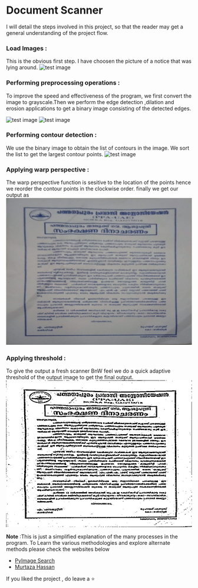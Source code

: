

# Document Scanner

I will detail the steps involved in this project, so that the reader may get a general understanding of the project flow.

### Load Images :
This is the obvious first step. I have choosen the picture of a notice that was lying around.
![test image](resources/test.jpeg "Test")

### Performing preprocessing operations :
To improve the speed and effectiveness of the program, we first convert the image to grayscale.Then we perform the edge detection ,dilation and erosion applications to get a binary image consisting of the detected edges.

![test image](output/resized.jpeg "Resized")
![test image](output/preprocessed.jpeg "Preprocessed")

###  Performing contour detection :
We use the binary image to obtain the list of  contours in the image. We sort the list to get the largest contour points.
![test image](output/contours.jpeg  "Contours")

### Applying warp perspective :
The warp perspective function is sesitive to the location of the points hence we reorder the contour points in the clockwise order.
finally we get our output as
![test image](output/corrected.jpeg "Corrected Image")

### Applying threshold :
To give the output a fresh scanner BnW feel we do a quick adaptive threshold of the output image to get the final output.
![test image](output/final.jpeg "Final Image")


**Note**  :This is just a simplified explanation of the many processes in the program. To Learn the various methodologies and explore alternate methods please check the websites below 

 - [PyImage Search](https://www.pyimagesearch.com/)
 -  [Murtaza Hassan](https://www.murtazahassan.com/)

If you liked the project , do leave a :star: